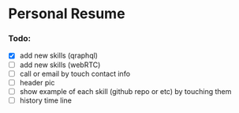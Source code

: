 # Personal Resume

### Todo:

- [x] add new skills (qraphql)
- [ ] add new skills (webRTC)
- [ ] call or email by touch contact info
- [ ] header pic
- [ ] show example of each skill (github repo or etc) by touching them
- [ ] history time line
